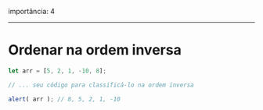 importância: 4

---

# Ordenar na ordem inversa

```js
let arr = [5, 2, 1, -10, 8];

// ... seu código para classificá-lo na ordem inversa

alert( arr ); // 8, 5, 2, 1, -10
```

